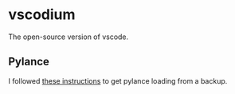 # vscodium
The open-source version of vscode.

## Pylance
I followed [these instructions](https://github.com/VSCodium/vscodium/discussions/1641) to get
pylance loading from a backup.
